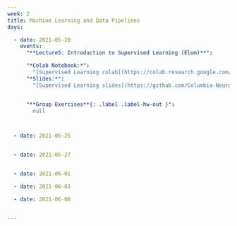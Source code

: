 ```yaml
---
week: 2
title: Machine Learning and Data Pipelines
days:

  - date: 2021-05-20
    events:
      "**Lecture5: Introduction to Supervised Learning (Elom)**":

      "*Colab Notebook:*":
        "[Supervised Learning colab](https://colab.research.google.com/github/Columbia-Neuropythonistas/PythonDataCourse2021/blob/main/Lecture5/Lecture5_SupervisedLearning.ipynb)"
      "*Slides:*":
        "[Supervised Learning slides](https://github.com/Columbia-Neuropythonistas/PythonDataCourse2021/blob/main/Lecture5/SupervisedLearning.pdf)"


      "**Group Exercises**{: .label .label-hw-out }":
        null



  - date: 2021-05-25


  - date: 2021-05-27


  - date: 2021-06-01

  - date: 2021-06-03

  - date: 2021-06-08


---
```

